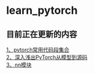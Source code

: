 # learn_pytorch

## 目前正在更新的内容
[1、pytorch常用代码段集合](https://github.com/yflfly/learn_pytorch/tree/master/pytorch%E5%B8%B8%E7%94%A8%E4%BB%A3%E7%A0%81%E6%AE%B5%E9%9B%86%E5%90%88)<br>
[2、深入浅出PyTorch从模型到源码](https://github.com/yflfly/learn_pytorch/tree/master/%E6%B7%B1%E5%85%A5%E6%B5%85%E5%87%BAPyTorch%E4%BB%8E%E6%A8%A1%E5%9E%8B%E5%88%B0%E6%BA%90%E7%A0%81)<br>
[3、nn模块](https://github.com/yflfly/learn_pytorch/tree/master/pytorch-nn%E6%A8%A1%E5%9D%97)<br>
